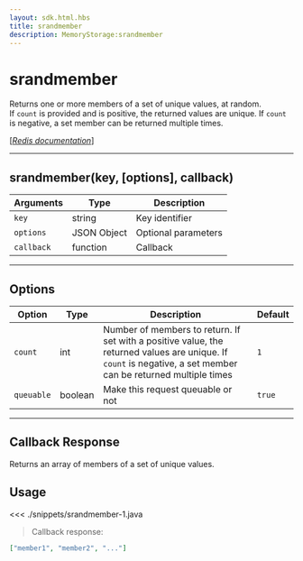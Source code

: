 ```yaml
---
layout: sdk.html.hbs
title: srandmember
description: MemoryStorage:srandmember
---
```


# srandmember

Returns one or more members of a set of unique values, at random.  
If `count` is provided and is positive, the returned values are unique. If `count` is negative, a set member can be returned multiple times.

[[_Redis documentation_]](https://redis.io/commands/srandmember)

---

## srandmember(key, [options], callback)

| Arguments  | Type        | Description         |
| ---------- | ----------- | ------------------- |
| `key`      | string      | Key identifier      |
| `options`  | JSON Object | Optional parameters |
| `callback` | function    | Callback            |

---

## Options

| Option     | Type    | Description                                                                                                                                                    | Default |
| ---------- | ------- | -------------------------------------------------------------------------------------------------------------------------------------------------------------- | ------- |
| `count`    | int     | Number of members to return. If set with a positive value, the returned values are unique. If `count` is negative, a set member can be returned multiple times | `1`     |
| `queuable` | boolean | Make this request queuable or not                                                                                                                              | `true`  |

---

## Callback Response

Returns an array of members of a set of unique values.

## Usage

<<< ./snippets/srandmember-1.java

> Callback response:

```json
["member1", "member2", "..."]
```
